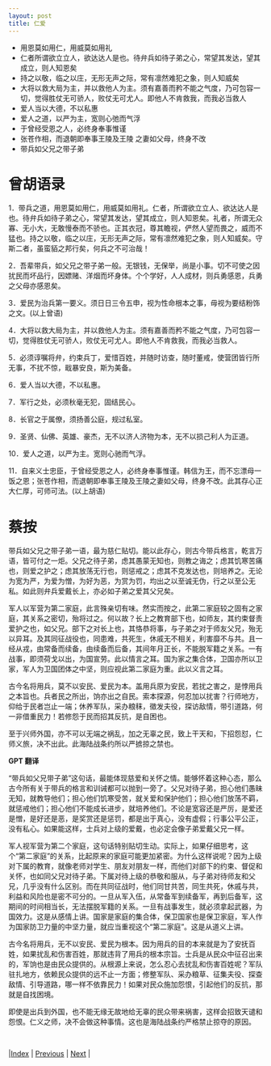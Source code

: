 ```yaml
---
layout: post
title: 仁爱
---
```


- 用恩莫如用仁，用威莫如用礼
- 仁者所谓欲立立人，欲达达人是也。待弁兵如待子弟之心，常望其发达，望其成立，则人知恩矣
- 持之以敬，临之以庄，无形无声之际，常有凛然难犯之象，则人知威矣
- 大将以救大局为主，并以救他人为主。须有嘉善而矜不能之气度，乃可包容一切，觉得胜仗无可骄人，败仗无可尤人。即他人不肯救我，而我必当救人
- 爱人当以大德，不以私惠
- 爱人之道，以严为主，宽则心弛而气浮
- 于曾经受恩之人，必终身奉事惟谨
- 张苍作相，而退朝即奉事王陵及王陵 之妻如父母，终身不改
- 带兵如父兄之带子弟

# 曾胡语录

1．带兵之道，用恩莫如用仁，用威莫如用礼。仁者，所谓欲立立人、欲达达人是也。待弁兵如待子弟之心，常望其发达，望其成立，则人知恩矣。礼者，所谓无众寡、无小大，无敢慢泰而不骄也。正其衣冠，尊其瞻视，俨然人望而畏之，威而不猛也。持之以敬，临之以庄，无形无声之际，常有凛然难犯之象，则人知威矣。守斯二者，虽蛮貊之邦行矣，何兵之不可治哉！

2．吾辈带兵，如父兄之带子弟一般。无银钱，无保举，尚是小事。切不可使之因扰民而坏品行，因嫖赌、洋烟而坏身体。个个学好，人人成材，则兵勇感恩，兵勇之父母亦感恩矣。

3．爱民为治兵第一要义。须日日三令五申，视为性命根本之事，毋视为要结粉饰之文。(以上曾语)

4．大将以救大局为主，并以救他人为主。须有嘉善而矜不能之气度，乃可包容一切，觉得胜仗无可骄人，败仗无可尤人。即他人不肯救我，而我必当救人。

5．必须谆嘱将弁，约束兵丁，爱惜百姓，并随时访查，随时董戒，使营团皆行所无事，不扰不惊，戢暴安良，斯为美备。

6．爱人当以大德，不以私惠。

7．军行之处，必须秋毫无犯，固结民心。

8．长官之于属僚，须扬善公庭，规过私室。

9．圣贤、仙佛、英雄、豪杰，无不以济人济物为本，无不以损己利人为正道。

10．爱人之道，以严为主。宽则心驰而气浮。

11．自来义士忠臣，于曾经受恩之人，必终身奉事惟谨。韩信为王，而不忘漂母一饭之恩；张苍作相，而退朝即奉事王陵及王陵之妻如父母，终身不改。此其存心正大仁厚，可师可法。(以上胡语)

# 蔡按

带兵如父兄之带子弟一语，最为慈仁贴切。能以此存心，则古今带兵格言，乾言万语，皆可付之一炬。父兄之待子弟，虑其愚蒙无知也，则教之诲之；虑其饥寒苦痛也，则爱之护之；虑其放荡无行也，则惩戒之；虑其不克发达也，则培养之。无论为宽为严，为爱为憎，为好为恶，为赏为罚，均出之以至诚无伪，行之以至公无私。如此则弁兵爱戴长上，亦必如子弟之爱其父兄矣。

军人以军营为第二家庭，此言殊亲切有味。然实而按之，此第二家庭较之固有之家庭，其关系之密切，殆将过之。何以故？长上之教育部下也，如师友，其约束督责爱护之也，如父兄。部下之对长上也，其恪恭将事，与子弟之对于师友父兄，殆无以异耳。及其同征战役也，同患难，共死生，休戚无不相关，利害靡不与共。且一经从戎，由常备而续备，由续备而后备，其间年月正长，不能脱军籍之关系。一有战事，即须荷戈以出，为国宣劳。此以情言之耳。国为家之集合体，卫国亦所以卫家，军人为卫国团体之中坚，则应视此第二家庭为重。此以义言之耳。

古今名将用兵，莫不以安民、爱民为本。盖用兵原为安民，若扰之害之，是悖用兵之本旨也。兵者民之所出，饷亦出之自民。索本探源，何忍加以扰害？行师地方，仰给于民者岂止一端；休养军队，采办粮秣，徵发夫役，探访敌情，带引道路，何一非借重民力！若修怨于民而招其反抗，是自困也。

至于兴师外国，亦不可以无端之祸乱，加之无辜之民，致上干天和，下招怨怼，仁师义旅，决不出此。此海陆战条约所以严掳掠之禁也。

**GPT 翻译**

“带兵如父兄带子弟”这句话，最能体现慈爱和关怀之情。能够怀着这种心态，那么古今所有关于带兵的格言和训诫都可以抛到一旁了。父兄对待子弟，担心他们愚昧无知，就教导他们；担心他们饥寒受苦，就关爱和保护他们；担心他们放荡不羁，就惩戒他们；担心他们不能成长进步，就培养他们。不论是宽容还是严厉，是爱还是憎，是好还是恶，是奖赏还是惩罚，都是出于真心，没有虚假；行事公平公正，没有私心。如果能这样，士兵对上级的爱戴，也必定会像子弟爱戴父兄一样。

军人视军营为第二个家庭，这句话特别贴切生动。实际上，如果仔细思考，这个“第二家庭”的关系，比起原来的家庭可能更加紧密。为什么这样说呢？因为上级对下属的教育，就像老师对学生、朋友对朋友一样，而他们对部下的约束、督促和关怀，也如同父兄对待子弟。下属对待上级的恭敬和服从，与子弟对待师友和父兄，几乎没有什么区别。而在共同征战时，他们同甘共苦，同生共死，休戚与共，利益和风险也是密不可分的。一旦从军入伍，从常备军到续备军，再到后备军，这期间的时间相当长，无法摆脱军籍的关系。一旦有战事发生，就必须拿起武器，为国效力。这是从感情上讲。国家是家庭的集合体，保卫国家也是保卫家庭，军人作为国家防卫力量的中坚力量，就应当重视这个“第二家庭”。这是从道义上讲。

古今名将用兵，无不以安民、爱民为根本。因为用兵的目的本来就是为了安抚百姓，如果扰乱和伤害百姓，那就违背了用兵的根本宗旨。士兵是从民众中征召出来的，军饷也是由民众提供的。从根源上来说，怎么忍心去扰乱和伤害百姓呢？军队驻扎地方，依赖民众提供的远不止一方面；修整军队、采办粮草、征集夫役、探查敌情、引导道路，哪一样不依靠民力！如果对民众施加怨恨，引起他们的反抗，那就是自找困境。

即使是出兵到外国，也不能无缘无故地给无辜的民众带来祸害，这样会招致天谴和怨恨。仁义之师，决不会做这种事情。这也是海陆战条约严格禁止掠夺的原因。

<br/>

|[Index](./) | [Previous](6-3-15-gongming) | [Next](6-3-19-qingnao) |
